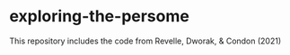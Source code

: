 # exploring-the-persome
This repository includes the code from Revelle, Dworak, &amp; Condon (2021)
